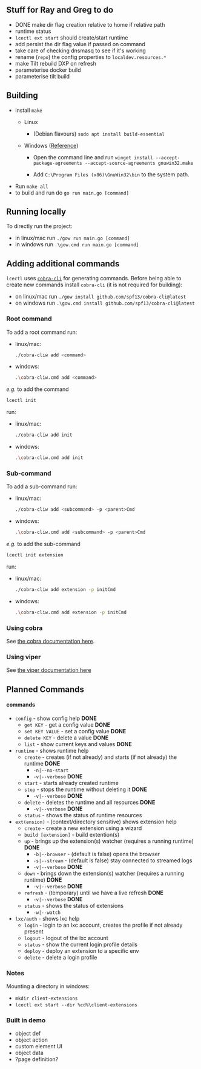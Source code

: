 ## Stuff for Ray and Greg to do
  * DONE make dir flag creation relative to home if relative path
  * runtime status
  * `lcectl ext start` should create/start runtime
  * add persist the dir flag value if passed on command
  * take care of checking dnsmasq to see if it's working
  * rename (`repo`) the config properties to `localdev.resources.*`
  * make Tilt rebuild DXP on refresh
  * parameterise docker build
  * parameterise tilt build

## Building

* install `make`
  * Linux
    * (Debian flavours) `sudo apt install build-essential`
  * Windows ([Reference](https://www.technewstoday.com/install-and-use-make-in-windows/))

    * Open the command line and run `winget install --accept-package-agreements --accept-source-agreements gnuwin32.make`

    * Add `C:\Program Files (x86)\GnuWin32\bin` to the system path.
* Run `make all`
* to build and run do `go run main.go [command]`

## Running locally

To directly run the project:
* in linux/mac run `./gow run main.go [command]`
* in windows run `.\gow.cmd run main.go [command]`

## Adding additional commands

`lcectl` uses [`cobra-cli`](https://github.com/spf13/cobra-cli) for generating commands. Before being able to create new commands install `cobra-cli` (it is not required for building):
* on linux/mac run `./gow install github.com/spf13/cobra-cli@latest`
* on windows run `.\gow.cmd install github.com/spf13/cobra-cli@latest`

### Root command
To add a root command run:
* linux/mac:
  ```bash
  ./cobra-cliw add <command>
  ```
* windows:
  ```bash
  .\cobra-cliw.cmd add <command>
  ```

_e.g._ to add the command
  ```bash
  lcectl init
  ```
  run:
  * linux/mac:
    ```bash
    ./cobra-cliw add init
    ```
  * windows:
    ```bash
    .\cobra-cliw.cmd add init
    ```


### Sub-command
To add a sub-command run:
* linux/mac:
  ```bash
  ./cobra-cliw add <subcommand> -p <parent>Cmd
  ```
* windows:
  ```bash
  .\cobra-cliw.cmd add <subcommand> -p <parent>Cmd
  ```

_e.g._ to add the sub-command
  ```bash
  lcectl init extension
  ```
  run:
  * linux/mac:
    ```bash
    ./cobra-cliw add extension -p initCmd
    ```
  * windows:
    ```bash
    .\cobra-cliw.cmd add extension -p initCmd
    ```

### Using cobra

See [the cobra documentation here](https://github.com/spf13/cobra/blob/main/user_guide.md#using-the-cobra-library).

### Using viper

See [the viper documentation here](https://github.com/spf13/viper#readme)

## Planned Commands

#### commands

* `config` - show config help **DONE**
  * `get KEY` - get a config value **DONE**
  * `set KEY VALUE` - set a config value **DONE**
  * `delete KEY` - delete a value **DONE**
  * `list` - show current keys and values **DONE**
* `runtime` - shows runtime help
  * `create` - creates (if not already) and starts (if not already) the runtime **DONE**
    * `-n|--no-start`
    * `-v|--verbose` **DONE**
  * `start` - starts already created runtime
  * `stop` - stops the runtime without deleting it **DONE**
    * `-v|--verbose` **DONE**
  * `delete` - deletes the runtime and all resources **DONE**
    * `-v|--verbose` **DONE**
  * `status` - shows the status of runtime resources
* `ext(ension)` - (context/directory sensitive) shows extension help
  * `create` - create a new extension using a wizard
  * `build [extension]` - build extention(s)
  * `up` - brings up the extension(s) watcher (requires a running runtime) **DONE**
    * `-b|--browser` - (default is false) opens the browser
    * `-s|--stream` - (default is false) stay connected to streamed logs
    * `-v|--verbose` **DONE**
  * `down` - brings down the extension(s) watcher (requires a running runtime) **DONE**
    * `-v|--verbose` **DONE**
  * `refresh` - (temporary) until we have a live refresh **DONE**
    * `-v|--verbose` **DONE**
  * `status` - shows the status of extensions
    * `-w|--watch`
* `lxc/auth` - shows lxc help
  * `login` - login to an lxc account, creates the profile if not already present
  * `logout` - logout of the lxc account
  * `status` - show the current login profile details
  * `deploy` - deploy an extension to a specific env
  * `delete` - delete a login profile

### Notes

Mounting a directory in windows:

* `mkdir client-extensions`
* `lcectl ext start --dir %cd%\client-extensions`

### Built in demo

* object def
* object action
* custom element UI
* object data
* ?page definition?